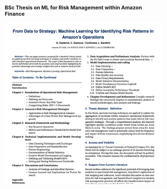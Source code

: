 ### BSc Thesis on ML for Risk Management within Amazon Finance
[![PDF Preview](preview.png)](One_Pager_Amazon_V2.0.pdf)
